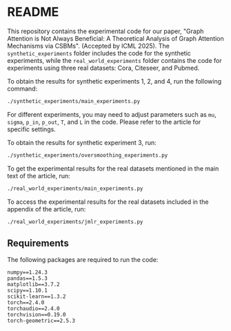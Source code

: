 # README
This repository contains the experimental code for our paper, "Graph Attention is Not Always Beneficial: A Theoretical Analysis of Graph Attention Mechanisms via CSBMs". (Accepted by ICML 2025). The `synthetic_experiments` folder includes the code for the synthetic experiments, while the `real_world_experiments` folder contains the code for experiments using three real datasets: Cora, Citeseer, and Pubmed.

To obtain the results for synthetic experiments 1, 2, and 4, run the following command:

```bash
./synthetic_experiments/main_experiments.py
```

For different experiments, you may need to adjust parameters such as `mu`, `sigma`, `p_in`, `p_out`, `T`, and `L` in the code. Please refer to the article for specific settings.

To obtain the results for synthetic experiment 3, run:

```bash
./synthetic_experiments/oversmoothing_experiments.py
```

To get the experimental results for the real datasets mentioned in the main text of the article, run:

```bash
./real_world_experiments/main_experiments.py
```

To access the experimental results for the real datasets included in the appendix of the article, run:

```bash
./real_world_experiments/jmlr_experiments.py
```

## Requirements

The following packages are required to run the code:

```
numpy==1.24.3
pandas==1.5.3
matplotlib==3.7.2
scipy==1.10.1
scikit-learn==1.3.2
torch==2.4.0
torchaudio==2.4.0
torchvision==0.19.0
torch-geometric==2.5.3
```

